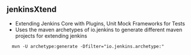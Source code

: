 ## jenkinsXtend
   - Extending Jenkins Core with Plugins, Unit Mock Frameworks for Tests
   -  Uses the maven archetypes of io.jenkins to generate different maven projects for extending jenkins
   ```
     mvn -U archetype:generate -Dfilter="io.jenkins.archetype:"
   ```

